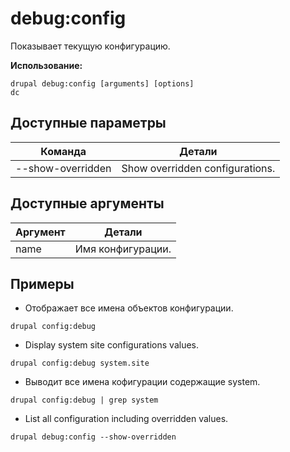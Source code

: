 # debug:config
Показывает текущую конфигурацию.

**Использование:**
```
drupal debug:config [arguments] [options]
dc
```

## Доступные параметры
Команда | Детали
-------|-------------
--show-overridden | Show overridden configurations.

## Доступные аргументы
Аргумент | Детали
---------|-------------
name | Имя конфигурации.

## Примеры
* Отображает все имена объектов конфигурации.
```
drupal config:debug
```
* Display system site configurations values.
```
drupal config:debug system.site
```
* Выводит все имена кофигурации содержащие system.
```
drupal config:debug | grep system
```
* List all configuration including overridden values.
```
drupal debug:config --show-overridden
```
